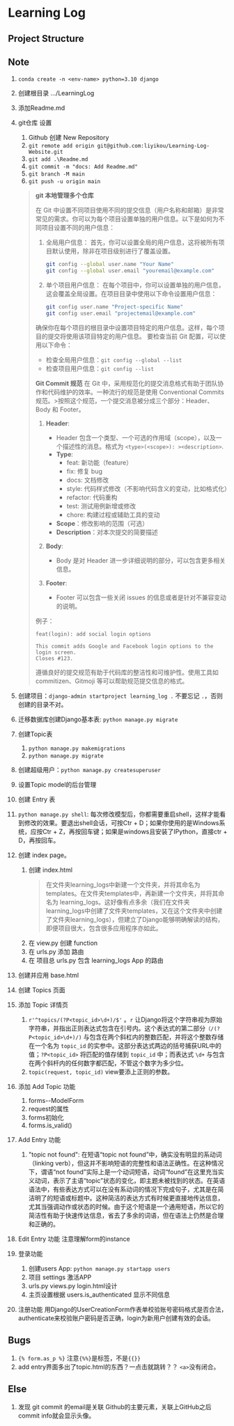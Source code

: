 # Learning Log

## Project Structure

## Note

1. `conda create -n <env-name> python=3.10 django`
2. 创建根目录 .../LearningLog
3. 添加Readme.md
4. git仓库 设置
   1. Github 创建 New Repository
   2. `git remote add origin git@github.com:liyikou/Learning-Log-Website.git`
   3. `git add .\Readme.md`
   4. `git commit -m "docs: Add Readme.md"`
   5. `git branch -M main`
   6. `git push -u origin main`

    > **git 本地管理多个仓库**
    >
    > 在 Git 中设置不同项目使用不同的提交信息（用户名称和邮箱）是非常常见的需求。你可以为每个项目设置单独的用户信息。以下是如何为不同项目设置不同的用户信息：
    >
    > 1. 全局用户信息：
    >     首先，你可以设置全局的用户信息，这将被所有项目默认使用，除非在项目级别进行了覆盖设置。
    >
    >     ```bash
    >     git config --global user.name "Your Name"
    >     git config --global user.email "youremail@example.com"
    >     ```
    >
    > 2. 单个项目用户信息：
    >      在每个项目中，你可以设置单独的用户信息，这会覆盖全局设置。在项目目录中使用以下命令设置用户信息：
    >
    >      ```bash
    >      git config user.name "Project-specific Name"
    >      git config user.email "projectemail@example.com"
    >      ```
    >
    >   确保你在每个项目的根目录中设置项目特定的用户信息。这样，每个项目的提交将使用该项目特定的用户信息。
    >   要检查当前 Git 配置，可以使用以下命令：
    >
    > - 检查全局用户信息：`git config --global --list`
    > - 检查项目用户信息：`git config --list`
    >
    >
    > **Git Commit 规范**
    > 在 Git 中，采用规范化的提交消息格式有助于团队协作和代码维护的效率。一种流行的规范是使用 Conventional Commits 规范。>按照这个规范，一个提交消息被分成三个部分：Header、Body 和 Footer。
    >
    >  1. **Header**:
    >     - Header 包含一个类型、一个可选的作用域（scope），以及一个描述性的消息。格式为 `<type>(<scope>): ><description>`.
    >     - **Type**:
    >       - feat: 新功能（feature）
    >       - fix: 修复 bug
    >       - docs: 文档修改
    >       - style: 代码样式修改（不影响代码含义的变动，比如格式化）
    >       - refactor: 代码重构
    >       - test: 测试用例新增或修改
    >       - chore: 构建过程或辅助工具的变动
    >     - **Scope**：修改影响的范围（可选）
    >     - **Description**：对本次提交的简要描述
    >
    >  2. **Body**:
    >     - Body 是对 Header 进一步详细说明的部分，可以包含更多相关信息。
    >
    >  3. **Footer**:
    >     - Footer 可以包含一些关闭 issues 的信息或者是针对不兼容变动的说明。
    >
    >  例子：
    >
    >  ```plaintext
    >  feat(login): add social login options
    >
    >  This commit adds Google and Facebook login options to the login screen.
    >  Closes #123.
    >
    >  ```
    >
    >  遵循良好的提交规范有助于代码库的整洁性和可维护性。使用工具如 commitizen、Gitmoji 等可以帮助规范提交信息的格式。
5. 创建项目：`django-admin startproject learning_log .`
    不要忘记 `.`，否则创建的目录不对。
6. 迁移数据库创建Django基本表: `python manage.py migrate`
7. 创建Topic表
   1. `python manage.py makemigrations`
   2. `python manage.py migrate`
8. 创建超级用户：`python manage.py createsuperuser`
9. 设置Topic model的后台管理
10. 创建 Entry 表
11. `python manage.py shell`: 每次修改模型后，你都需要重启shell，这样才能看到修改的效果。要退出shell会话，可按Ctr + D；如果你使用的是Windows系统，应按Ctr + Z，再按回车键；如果是windows且安装了IPython，直接ctr + D，再按回车。
12. 创建 index page。
    1. 创建 index.html
        > 在文件夹learning_logs中新建一个文件夹，并将其命名为templates。在文件夹templates中，再新建一个文件夹，并将其命名为 learning_logs。这好像有点多余（我们在文件夹learning_logs中创建了文件夹templates，又在这个文件夹中创建了文件夹learning_logs），但建立了Django能够明确解读的结构，即便项目很大，包含很多应用程序亦如此。
    2. 在 view.py 创建 function
    3. 在 urls.py 添加 路由
    4. 在 项目总 urls.py 包含 learning_logs App 的路由
13. 创建并应用 base.html
14. 创建 Topics 页面
15. 添加 Topic 详情页
    1. `r'^topics/(?P<topic_id>\d+)/$'` 。`r` 让Django将这个字符串视为原始字符串，并指出正则表达式包含在引号内。这个表达式的第二部分`（/(?P<topic_id>\d+)/)` 与包含在两个斜杠内的整数匹配，并将这个整数存储在一个名为 `topic_id` 的实参中。这部分表达式两边的括号捕获URL中的值；`?P<topic_id>` 将匹配的值存储到 `topic_id` 中；而表达式 `\d+` 与包含在两个斜杆内的任何数字都匹配，不管这个数字为多少位。
    2. `topic(request, topic_id)` view要添上正则的参数。
16. 添加 Add Topic 功能
    1. forms--ModelForm
    2. request的属性
    3. forms初始化
    4. forms.is_valid()
17. Add Entry 功能
    1. "topic not found": 在短语“topic not found”中，确实没有明显的系动词（linking verb），但这并不影响短语的完整性和语法正确性。在这种情况下，谓语“not found”实际上是一个动词短语，动词“found”在这里充当实义动词，表示了主语“topic”状态的变化，即主题未被找到的状态。在英语语法中，有些表达方式可以在没有系动词的情况下完成句子，尤其是在简洁明了的短语或标题中。这种简洁的表达方式有时候更直接地传达信息，尤其当强调动作或状态的时候。由于这个短语是一个通用短语，所以它的简洁性有助于快速传达信息，省去了多余的词语，但在语法上仍然是合理和正确的。
18. Edit Entry 功能
    注意理解form的instance
19. 登录功能
    1. 创建users App: `python manage.py startapp users`
    2. 项目 settings 激活APP
    3. urls.py views.py login.html设计
    4. 主页设置根据 users.is_authenticated 显示不同信息
20. 注册功能
    用Django的UserCreationForm作表单校验账号密码格式是否合法，authenticate来校验账户密码是否正确，login为新用户创建有效的会话。

## Bugs

1. `{% form.as_p %}`
    注意`{%%}`是标签，不是`{{}}`
2. add entry界面多出了topic.html的东西？一点击就跳转？？
    `<a>`没有闭合。

## Else

1. 发现 git commit 的email是关联 Github的主要元素，关联上GitHub之后commit info就会显示头像。
